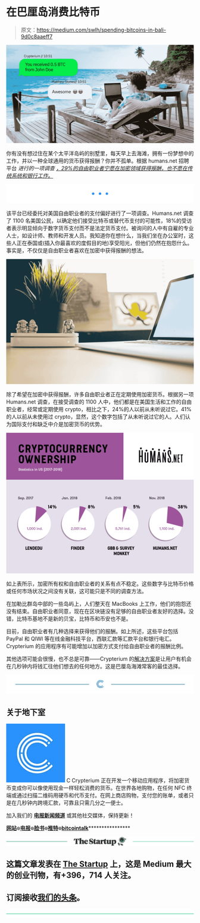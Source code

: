 # 在巴厘岛消费比特币

> 原文：<https://medium.com/swlh/spending-bitcoins-in-bali-9d0c8aaeff7>

![](img/203be217847b950d8a0f0300de1cdc23.png)

你有没有想过住在某个太平洋岛屿的别墅里，每天早上去海滩，拥有一份梦想中的工作，并以一种全球通用的货币获得报酬？你并不孤单。根据 humans.net 招聘平台 *进行的一项调查* [*，29%的自由职业者宁愿在加密领域获得报酬，也不愿在传统系统和银行工作。*](https://news.bitcoin.com/the-daily-29-of-freelancers-want-to-be-paid-in-crypto-asian-exchanges-fake-volume/)

[![](img/13b0476fb22b3074b4fe164dae48747d.png)](http://crypterium.com)

该平台已经委托对美国自由职业者的支付偏好进行了一项调查。Humans.net 调查了 1100 名美国公民，以确定他们接受比特币或替代币支付的可能性，18%的受访者表示明显倾向于数字货币支付而不是法定货币支付。被询问的人中有自雇的专业人士，如设计师、教师和开发人员。我知道你在想什么，当我们坐在办公室时，这些人正在泰国或(插入你最喜欢的度假目的地)享受阳光，但他们仍然在抱怨什么。事实是，不仅仅是自由职业者喜欢在加密中获得报酬的想法。

[![](img/32e7581a61e8eb2917f265291ec5c1a8.png)](http://crypterium.com)

除了希望在加密中获得报酬，许多自由职业者正在定期使用加密货币。根据另一项 Humans.net 调查，在接受调查的 1100 人中，他们都是在美国生活和工作的自由职业者，经常或定期使用 crypto，相比之下，24%的人以前从未听说过它。41%的人以前从未使用过 crypto，显然，这个数字包括了从未听说过它的人。人们认为国际支付和缺乏中介是加密货币的优势。

![](img/368a499da76c6a1a20cda703d3a58658.png)

如上表所示，加密所有权和自由职业者的关系有点不稳定。这些数字与比特币价格或任何市场状况之间没有关联，这可能只是不同的调查方法。

在加勒比群岛中部的一些岛屿上，人们整天在 MacBooks 上工作，他们的抱怨还没有结束。自由职业者同意，现在在区块链没有足够的自由职业者友好的选择。没错，比特币基地不是新的贝宝，比特币和币安也不是。

目前，自由职业者有几种选择来获得他们的报酬。如上所述，这些平台包括 PayPal 和 QIWI 等在线金融科技平台，西联汇款等汇款平台和银行电汇。Crypterium 的应用程序有可能增加以加密方式支付给自由职业者的报酬比例。

其他选项可能会很慢，也不总是可靠——Crypterium 的[解决方案](https://www.youtube.com/watch?v=ps5g2Bikz4Y&feature=youtu.be)是让用户有机会在几秒钟内将钱汇往他们想去的任何地方。这是巴厘岛海滩常客的最佳选择。

[![](img/db4c3b9fc8c08158b9cfd159b6878d75.png)](https://crypterium.com/)

## 关于地下室

![C](img/7e60f7f0952ea2e237396799662b5c00.png)  C   Crypterium 正在开发一个移动应用程序，将加密货币变成你可以像使用现金一样轻松消费的货币。在世界各地购物，在任何 NFC 终端或通过扫描二维码用硬币和代币支付。在网上商店购物，支付您的账单，或者只是在几秒钟内跨境汇款，可靠且只需几分之一便士。

加入我们的 [**电报新闻频道**](https://t.me/crypterium_en) 或其他社交媒体，保持更新！

[**网站**](http://crypterium.com)**๏**[**电报**](https://t.me/crypterium)**๏**[**脸书**](https://www.facebook.com/pg/crypterium.org)**๏**[**推特**](https://twitter.com/crypterium)**๏**[**bitcointalk**](https://bitcointalk.org/index.php?topic=2214098.0)****************

****[![](img/308a8d84fb9b2fab43d66c117fcc4bb4.png)](https://medium.com/swlh)****

## ****这篇文章发表在 [The Startup](https://medium.com/swlh) 上，这是 Medium 最大的创业刊物，有+396，714 人关注。****

## ****订阅接收[我们的头条](http://growthsupply.com/the-startup-newsletter/)。****

****[![](img/b0164736ea17a63403e660de5dedf91a.png)](https://medium.com/swlh)****